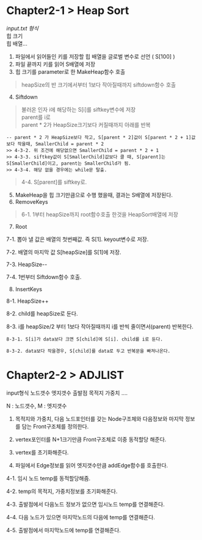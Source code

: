 # Chapter2-1 >  Heap Sort
  
_input.txt 형식_  
힙 크기  
힙 배열...  

1. 파일에서 읽어들인 키를 저장할 힙 배열을 글로벌 변수로 선언 ( S[100] )
2. 파일 끝까지 키를 읽어 S배열에 저장
3. 힙 크기를 parameter로 한 MakeHeap함수 호출
> heapSize의 반 크기에서부터 1보다 작아질때까지 siftdown함수 호출  
  
4. Siftdown  
> 불러온 인자 i에 해당하는 S[i]를 siftkey변수에 저장  
> parent를 i로  
> parent * 2가 HeapSize크기보다 커질때까지 아래를 반복
  
    -- parent * 2 가 HeapSize보다 작고, S[parent * 2]값이 S[parent * 2 + 1]값보다 작을때, SmallerChild = parent * 2
    >> 4-3-2. 위 조건에 해당없으면 SmallerChild = parent * 2 + 1    
    >> 4-3-3. siftkey값이 S[SmallerChild]값보다 클 때, S[parent]는 S[SmallerChild]이고, parent는 SmallerChild가 됨.    
    >> 4-3-4. 해당 없을 경우에는 while문 탈출.
    
  > 4-4. S[parent]를 siftkey로.
  
5. MakeHeap을 힙 크기만큼으로 수행 했을때, 결과는 S배열에 저장된다.
6. RemoveKeys
  > 6-1. 1부터 heapSize까지 root함수호출 한것을 HeapSort배열에 저장
  
7. Root

  7-1. 뽑아 낼 값은 배열의 첫번째값. 즉 S[1]. keyout변수로 저장.
  
  7-2. 배열의 마지막 값 S[heapSize]를 S[1]에 저장.
  
  7-3. HeapSize--
  
  7-4. 1번부터 Siftdown함수 호출.
  
8. InsertKeys

  8-1. HeapSize++
  
  8-2. child를 heapSize로 둔다.
  
  8-3. i를 heapSize/2 부터 1보다 작아질때까지 i를 반씩 줄이면서(parent) 반복한다.
  
    8-3-1. S[i]가 data보다 크면 S[child]에 S[i]. child를 i로 둔다.
    
    8-3-2. data보다 작을경우, S[child]를 data로 두고 반복문을 빠져나온다.


# Chapter2-2 >  ADJLIST

input형식
노드갯수 엣지갯수
출발점 목적지 가중치
....

N : 노드갯수, M : 엣지갯수
1. 목적지와 가중치, 다음 노드포인터를 갖는 Node구조체와 다음정보와 마지막 정보를 담는 Front구조체를 정의한다.

2. vertex포인터를 N+1크기만큼 Front구조체로 이중 동적할당 해준다.

3. vertex를 초기화해준다.

4. 파일에서 Edge정보를 읽어 엣지갯수만큼 addEdge함수를 호출한다.

  4-1. 임시 노드 temp를 동적할당해줌.
  
  4-2. temp의 목적지, 가중치정보를 초기화해준다.
  
  4-3. 출발점에서 다음노드 정보가 없으면 임시노드 temp를 연결해준다.
  
  4-4. 다음 노드가 있으면 마지막노드의 다음에 temp를 연결해준다.
  
  4-5. 출발점에서 마지막노드에 temp를 연결해준다.


